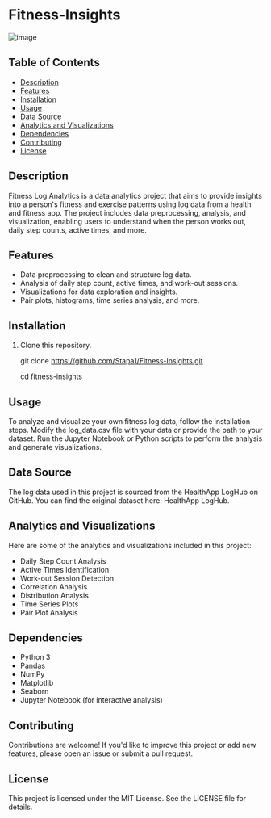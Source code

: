 # Fitness-Insights
![image](https://github.com/Stapa1/Fitness-Insights/assets/97398704/7efb0e22-ab83-4b6f-b611-c6073f7c0692)



## Table of Contents
- [Description](#description)
- [Features](#features)
- [Installation](#installation)
- [Usage](#usage)
- [Data Source](#data-source)
- [Analytics and Visualizations](#analytics-and-visualizations)
- [Dependencies](#dependencies)
- [Contributing](#contributing)
- [License](#license)

## Description
Fitness Log Analytics is a data analytics project that aims to provide insights into a person's fitness and exercise patterns using log data from a health and fitness app. The project includes data preprocessing, analysis, and visualization, enabling users to understand when the person works out, daily step counts, active times, and more.

## Features
- Data preprocessing to clean and structure log data.
- Analysis of daily step count, active times, and work-out sessions.
- Visualizations for data exploration and insights.
- Pair plots, histograms, time series analysis, and more.

## Installation
1. Clone this repository.
   
   git clone https://github.com/Stapa1/Fitness-Insights.git
   
   cd fitness-insights

## Usage
To analyze and visualize your own fitness log data, follow the installation steps.
Modify the log_data.csv file with your data or provide the path to your dataset.
Run the Jupyter Notebook or Python scripts to perform the analysis and generate visualizations.

## Data Source
The log data used in this project is sourced from the HealthApp LogHub on GitHub. You can find the original dataset here: HealthApp LogHub.

## Analytics and Visualizations
Here are some of the analytics and visualizations included in this project:
- Daily Step Count Analysis
- Active Times Identification
- Work-out Session Detection
- Correlation Analysis
- Distribution Analysis
- Time Series Plots
- Pair Plot Analysis
  
## Dependencies
- Python 3
- Pandas
- NumPy
- Matplotlib
- Seaborn
- Jupyter Notebook (for interactive analysis)

## Contributing
Contributions are welcome! If you'd like to improve this project or add new features, please open an issue or submit a pull request.

## License
This project is licensed under the MIT License. See the LICENSE file for details.


   


